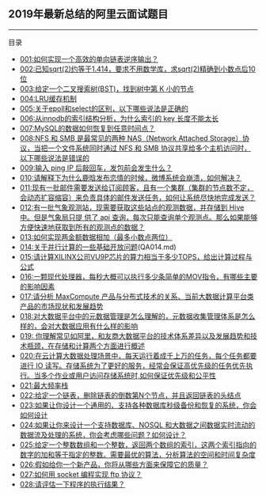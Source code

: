 
## 2019年最新总结的阿里云面试题目

---

目录

* [001:如何实现一个高效的单向链表逆序输出？](QA001.md)
* [002:已知sqrt(2)约等于1.414，要求不用数学库，求sqrt(2)精确到小数点后10位](QA002.md)
* [003:给定一个二叉搜索树(BST)，找到树中第 K 小的节点](QA003.md)
* [004:LRU缓存机制](QA004.md)
* [005:关于epoll和select的区别，以下哪些说法是正确的](QA005.md)
* [006:从innodb的索引结构分析，为什么索引的 key 长度不能太长](QA006.md)
* [007:MySQL的数据如何恢复到任意时间点？](QA007.md)
* [008:NFS 和 SMB 是最常见的两种 NAS（Network Attached Storage）协议，当把一个文件系统同时通过 NFS 和 SMB 协议共享给多个主机访问时，以下哪些说法是错误的](QA008.md)
* [009:输入 ping IP 后敲回车，发包前会发生什么？](QA009.md)
* [010:请解释下为什么鹿晗发布恋情的时候，微博系统会崩溃，如何解决？](QA010.md)
* [011:现有一批邮件需要发送给订阅顾客，且有一个集群（集群的节点数不定，会动态扩容缩容）来负责具体的邮件发送任务，如何让系统尽快地完成发送？](QA011.md)
* [012:有一批气象观测站，现需要获取这些站点的观测数据，并存储到 Hive 中。但是气象局只提
供了 api 查询，每次只能查询单个观测点。那么如果能够方便快速地获取到所有的观测点的数据？](QA012.md)
* [013:如何实现两金额数据相加（最多小数点两位）](QA013.md)
* [014:关于并行计算的一些基础开放问题](QA014.md)(QA014.md)
* [015:请计算XILINX公司VU9P芯片的算力相当于多少TOPS，给出计算过程与公式](QA015.md)
* [016:一颗现代处理器，每秒大概可以执行多少条简单的MOV指令，有哪些主要的影响因素](QA016.md)
* [017:请分析 MaxCompute 产品与分布式技术的关系、当前大数据计算平台类产品的市场现状和发展趋势](QA017.md)
 * [018:对大数据平台中的元数据管理是怎么理解的，元数据收集管理体系是怎么样的，会对大数据应用有什么样的影响](QA018.md)
* [019: 你理解常见如阿里，和友商大数据平台的技术体系差异以及发展趋势和技术瓶颈，在存储和计算两个方面进行概述](QA019.md)
* [020:在云计算大数据处理场景中，每天运行着成千上万的任务，每个任务都要进行 IO 读写。存储系统为了更好的服务，经常会保证高优先级的任务优先执行。当多个作业或用户访问存储系统时,如何保证优先级和公平性](QA020.md)
* [021:最大频率栈](QA021.md)
* [022:给定一个链表，删除链表的倒数第N个节点，并且返回链表的头结点](QA022.md)
* [023:如果让你设计一个通用的、支持各种数据库秒级备份和恢复的系统，你会如何设计](QA023.md)
* [024:如果让你来设计一个支持数据库、NOSQL 和大数据之间数据实时流动的数据流及处理的系统，你会考虑哪些问题？如何设计？](QA024.md)
* [025:给定一个整数数组和一个整数，返回两个数组的索引，这两个索引指向的数字的加和等于指定的整数。需要最优的算法，分析算法的空间和时间复杂度](QA025.md)
* [026:假如给你一个新产品，你将从哪些方面来保障它的质量？](QA026.md)
* [027:如何用 socket 编程实现 ftp 协议？](QA027.md)
* [028:请评估一下程序的执行结果？](QA028.md)